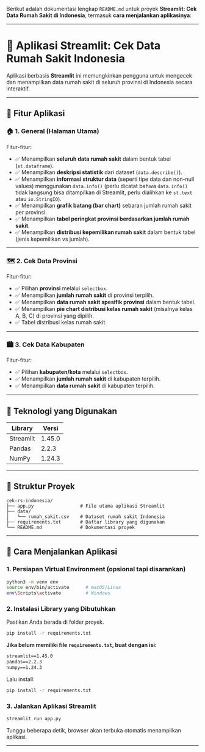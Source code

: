 Berikut adalah dokumentasi lengkap `README.md` untuk proyek **Streamlit: Cek Data Rumah Sakit di Indonesia**, termasuk **cara menjalankan aplikasinya**:

---

# 🏥 Aplikasi Streamlit: Cek Data Rumah Sakit Indonesia

Aplikasi berbasis **Streamlit** ini memungkinkan pengguna untuk mengecek dan menampilkan data rumah sakit di seluruh provinsi di Indonesia secara interaktif.

---

## 🎯 Fitur Aplikasi

### 🏠 1. **General (Halaman Utama)**

Fitur-fitur:

* ✅ Menampilkan **seluruh data rumah sakit** dalam bentuk tabel (`st.dataframe`).
* ✅ Menampilkan **deskripsi statistik** dari dataset (`data.describe()`).
* ✅ Menampilkan **informasi struktur data** (seperti tipe data dan non-null values) menggunakan `data.info()` (perlu dicatat bahwa `data.info()` tidak langsung bisa ditampilkan di Streamlit, perlu dialihkan ke `st.text` atau `io.StringIO`).
* ✅ Menampilkan **grafik batang (bar chart)** sebaran jumlah rumah sakit per provinsi.
* ✅ Menampilkan **tabel peringkat provinsi berdasarkan jumlah rumah sakit**.
* ✅ Menampilkan **distribusi kepemilikan rumah sakit** dalam bentuk tabel (jenis kepemilikan vs jumlah).

---

### 🗺️ 2. **Cek Data Provinsi**

Fitur-fitur:

* ✅ Pilihan **provinsi** melalui `selectbox`.
* ✅ Menampilkan **jumlah rumah sakit** di provinsi terpilih.
* ✅ Menampilkan **data rumah sakit spesifik provinsi** dalam bentuk tabel.
* ✅ Menampilkan **pie chart distribusi kelas rumah sakit** (misalnya kelas A, B, C) di provinsi yang dipilih.
* ✅ Tabel distribusi kelas rumah sakit.

---

### 🏙️ 3. **Cek Data Kabupaten**

Fitur-fitur:

* ✅ Pilihan **kabupaten/kota** melalui `selectbox`.
* ✅ Menampilkan **jumlah rumah sakit** di kabupaten terpilih.
* ✅ Menampilkan **data rumah sakit** di kabupaten terpilih.

---


## 🧰 Teknologi yang Digunakan

| Library   | Versi  |
| --------- | ------ |
| Streamlit | 1.45.0 |
| Pandas    | 2.2.3  |
| NumPy     | 1.24.3 |

---

## 📁 Struktur Proyek

```
cek-rs-indonesia/
├── app.py                 # File utama aplikasi Streamlit
├── data/
│   └── rumah_sakit.csv    # Dataset rumah sakit Indonesia
├── requirements.txt       # Daftar library yang digunakan
└── README.md              # Dokumentasi proyek
```

---

## 🚀 Cara Menjalankan Aplikasi

### 1. **Persiapan Virtual Environment (opsional tapi disarankan)**

```bash
python3 -m venv env
source env/bin/activate      # macOS/Linux
env\Scripts\activate         # Windows
```

### 2. **Instalasi Library yang Dibutuhkan**

Pastikan Anda berada di folder proyek.

```bash
pip install -r requirements.txt
```

**Jika belum memiliki file `requirements.txt`, buat dengan isi:**

```txt
streamlit==1.45.0
pandas==2.2.3
numpy==1.24.3
```

Lalu install:

```bash
pip install -r requirements.txt
```

### 3. **Jalankan Aplikasi Streamlit**

```bash
streamlit run app.py
```

Tunggu beberapa detik, browser akan terbuka otomatis menampilkan aplikasi.

---

